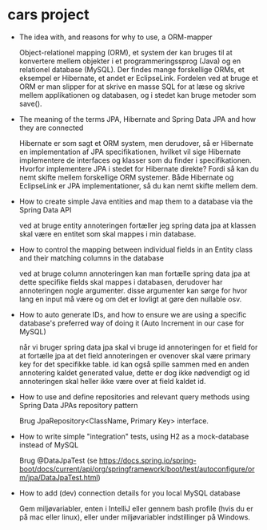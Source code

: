 # cars project 

- The idea with, and reasons for why to use, a ORM-mapper

  Object-relationel mapping (ORM), et system der kan bruges til at konvertere mellem objekter i et programmeringssprog (Java) og en relationel database (MySQL). Der findes mange forskellige ORMs, et 
  eksempel er Hibernate, et andet er EclipseLink. Fordelen ved at bruge et ORM er man slipper for at skrive en masse SQL for at læse og skrive mellem applikationen og databasen, og i stedet kan bruge 
  metoder som save().

- The meaning of the terms JPA, Hibernate and Spring Data JPA and how they are connected

  Hibernate er som sagt et ORM system, men derudover, så er Hibernate en implementation af JPA specifikationen, hvilket vil sige Hibernate implementere de interfaces og klasser som du finder i 
  specifikationen. Hvorfor implementere JPA i stedet for Hibernate direkte? Fordi så kan du nemt skifte mellem forskellige ORM systemer. Både Hibernate og EclipseLink er JPA implementationer, så du kan 
  nemt skifte mellem dem.
   
- How to create simple Java entities and map them to a database via the Spring Data API

  ved at bruge entity annoteringen fortæller jeg spring data jpa at klassen skal være en entitet som skal mappes i min database.
   
- How to control the mapping between individual fields in an Entity class and their matching columns in the database

  ved at bruge column annoteringen kan man fortælle spring data jpa at dette specifike fields skal mappes i databasen, derudover har annoteringen nogle argumenter.
  disse argumenter kan sørge for hvor lang en input må være og om det er lovligt at gøre den nullable osv. 
   
- How to auto generate IDs, and how to ensure we are using  a specific database's preferred way of doing it (Auto Increment in our case for  MySQL)

  når vi bruger spring data jpa skal vi bruge id annoteringen for et field for at fortælle jpa at det field annoteringen er ovenover skal være primary key for det specifikke table.
  id kan også spille sammen med en anden annotering kaldet generated value, dette er dog ikke nødvendigt og id annoteringen skal heller ikke være over at field kaldet id. 
   
- How to use and define repositories and relevant query methods using Spring Data JPAs repository pattern

  Brug JpaRepository<ClassName, Primary Key> interface.
   
- How to write simple "integration" tests, using H2 as a mock-database instead of MySQL

  Brug @DataJpaTest (se https://docs.spring.io/spring-boot/docs/current/api/org/springframework/boot/test/autoconfigure/orm/jpa/DataJpaTest.html)
 
- How to add (dev) connection details for you local MySQL database

  Gem miljøvariabler, enten i IntelliJ eller gennem bash profile (hvis du er på mac eller linux), eller under miljøvariabler indstillinger på Windows.

   
